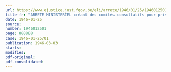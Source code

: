 ```yaml
---
url: https://www.ejustice.just.fgov.be/eli/arrete/1946/01/25/1946012501/justel
title-fr: "ARRETE MINISTERIEL créant des comités consultatifs pour prisonniers politiques <abrogé par AM 29-08-1947, art. 5>"
date: 1946-01-25
source:
number: 1946012501
page: 888888
case: 1946-01-25/01
publication: 1946-03-03
starts:
modifies:
pdf-original:
pdf-consolidated:
---
```


